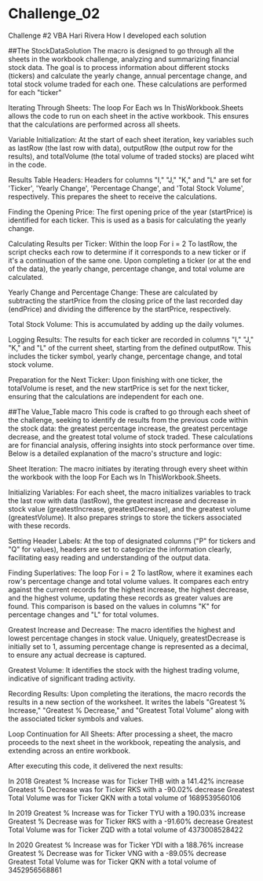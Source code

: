 # Challenge_02
Challenge #2 VBA Hari Rivera
How I developed each solution

##The StockDataSolution 
The macro is designed to go through all the sheets in the workbook challenge, analyzing and summarizing financial stock data. The goal is to process information about different stocks (tickers) and calculate the yearly change, annual percentage change, and total stock volume traded for each one. These calculations are performed for each "ticker"

Iterating Through Sheets: The loop For Each ws In ThisWorkbook.Sheets allows the code to run on each sheet in the active workbook. This ensures that the calculations are performed across all sheets.

Variable Initialization: At the start of each sheet iteration, key variables such as lastRow (the last row with data), outputRow (the output row for the results), and totalVolume (the total volume of traded stocks) are placed wiht in the code.

Results Table Headers: Headers for columns "I," "J," "K," and "L" are set for 'Ticker', 'Yearly Change', 'Percentage Change', and 'Total Stock Volume', respectively. This prepares the sheet to receive the calculations.

Finding the Opening Price: The first opening price of the year (startPrice) is identified for each ticker. This is used as a basis for calculating the yearly change.

Calculating Results per Ticker: Within the loop For i = 2 To lastRow, the script checks each row to determine if it corresponds to a new ticker or if it's a continuation of the same one. Upon completing a ticker (or at the end of the data), the yearly change, percentage change, and total volume are calculated.

Yearly Change and Percentage Change: These are calculated by subtracting the startPrice from the closing price of the last recorded day (endPrice) and dividing the difference by the startPrice, respectively.

Total Stock Volume: This is accumulated by adding up the daily volumes.

Logging Results: The results for each ticker are recorded in columns "I," "J," "K," and "L" of the current sheet, starting from the defined outputRow. This includes the ticker symbol, yearly change, percentage change, and total stock volume.

Preparation for the Next Ticker: Upon finishing with one ticker, the totalVolume is reset, and the new startPrice is set for the next ticker, ensuring that the calculations are independent for each one.

##The Value_Table macro
This code is crafted to go through each sheet of the challenge, seeking to identify de results from the previous code within the stock data: the greatest percentage increase, the greatest percentage decrease, and the greatest total volume of stock traded. These calculations are for financial analysis, offering insights into stock performance over time. Below is a detailed explanation of the macro's structure and logic:

Sheet Iteration: The macro initiates by iterating through every sheet within the workbook with the loop For Each ws In ThisWorkbook.Sheets.

Initializing Variables: For each sheet, the macro initializes variables to track the last row with data (lastRow), the greatest increase and decrease in stock value (greatestIncrease, greatestDecrease), and the greatest volume (greatestVolume). It also prepares strings to store the tickers associated with these records.

Setting Header Labels: At the top of designated columns ("P" for tickers and "Q" for values), headers are set to categorize the information clearly, facilitating easy reading and understanding of the output data.

Finding Superlatives: The loop For i = 2 To lastRow, where it examines each row's percentage change and total volume values. It compares each entry against the current records for the highest increase, the highest decrease, and the highest volume, updating these records as greater values are found. This comparison is based on the values in columns "K" for percentage changes and "L" for total volumes.

Greatest Increase and Decrease: The macro identifies the highest and lowest percentage changes in stock value. Uniquely, greatestDecrease is initially set to 1, assuming percentage change is represented as a decimal, to ensure any actual decrease is captured.

Greatest Volume: It identifies the stock with the highest trading volume, indicative of significant trading activity.

Recording Results: Upon completing the iterations, the macro records the results in a new section of the worksheet. It writes the labels "Greatest % Increase," "Greatest % Decrease," and "Greatest Total Volume" along with the associated ticker symbols and values. 

Loop Continuation for All Sheets: After processing a sheet, the macro proceeds to the next sheet in the workbook, repeating the analysis, and extending across an entire workbook.

After executing this code, it delivered the next results:

In 2018
Greatest % Increase was for Ticker THB with a 141.42% increase
Greatest % Decrease was for Ticker RKS with a -90.02% decrease
Greatest Total Volume was for Ticker QKN with a total volume of 1689539560106

In 2019
Greatest % Increase was for Ticker TYU with a 190.03% increase
Greatest % Decrease was for Ticker RKS with a -91.60% decrease
Greatest Total Volume was for Ticker ZQD with a total volume of 4373008528422

In 2020
Greatest % Increase was for Ticker YDI with a 188.76% increase
Greatest % Decrease was for Ticker VNG with a -89.05% decrease
Greatest Total Volume was for Ticker QKN with a total volume of 3452956568861
